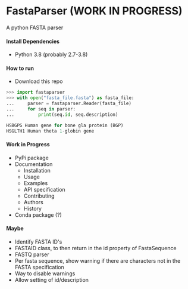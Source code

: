 # FastaParser (WORK IN PROGRESS)
A python FASTA parser

#### Install Dependencies
* Python 3.8 (probably 2.7-3.8)

#### How to run
* Download this repo

```Python
>>> import fastaparser
>>> with open("fasta_file.fasta") as fasta_file:
...     parser = fastaparser.Reader(fasta_file)
...     for seq in parser:
...         print(seq.id, seq.description)

HSBGPG Human gene for bone gla protein (BGP)
HSGLTH1 Human theta 1-globin gene
```

#### Work in Progress
* PyPi package
* Documentation
    * Installation
    * Usage
    * Examples
    * API specification
    * Contributing
    * Authors
    * History
* Conda package (?)

#### Maybe
* Identify FASTA ID's
* FASTAID class, to then return in the id property of FastaSequence
* FASTQ parser
* Per fasta sequence, show warning if there are characters not in the FASTA specification
* Way to disable warnings
* Allow setting of id/description
